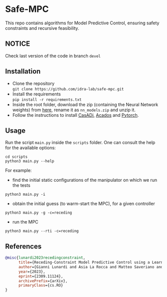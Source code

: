 # Safe-MPC

This repo contains algorithms for Model Predictive Control, ensuring safety constraints and recursive feasibility.

## NOTICE
Check last version of the code in branch `devel`

## Installation
- Clone the repository\
`git clone https://github.com/idra-lab/safe-mpc.git`
- Install the requirements\
`pip install -r requirements.txt`
- Inside the root folder, download the zip (containing the Neural Network weights) from [here](https://drive.google.com/drive/folders/1RxXyuD6rPAJ7cdMhbY2nh_YfajpJ8Ku-?usp=sharing),
rename it as `nn_models.zip` and unzip it.
- Follow the instructions to install [CasADi](https://web.casadi.org/get/), [Acados](https://docs.acados.org/installation/index.html) and [Pytorch](https://pytorch.org/get-started/locally/).

## Usage 
Run the script `main.py` inside the `scripts` folder. One can consult the help for the available options:
```
cd scripts
python3 main.py --help
```
For example:
- find the initial static configurations of the manipulator on which we run the tests
```
python3 main.py -i
```
- obtain the initial guess (to warm-start the MPC), for a given controller
```
python3 main.py -g -c=receding
```
- run the MPC 
```
python3 main.py --rti -c=receding
```

## References
```bibtex
@misc{lunardi2023recedingconstraint,
      title={Receding-Constraint Model Predictive Control using a Learned Approximate Control-Invariant Set}, 
      author={Gianni Lunardi and Asia La Rocca and Matteo Saveriano and Andrea Del Prete},
      year={2023},
      eprint={2309.11124},
      archivePrefix={arXiv},
      primaryClass={cs.RO}
}
```

